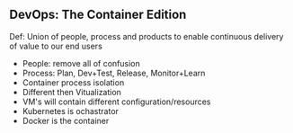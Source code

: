 ## DevOps: The Container Edition ##

Def: Union of people, process and products to enable continuous delivery of value to our end users

- People: remove all of confusion
- Process: Plan, Dev+Test, Release, Monitor+Learn
- Container process isolation
 - Different then Vitualization
  - VM's will contain different configuration/resources
- Kubernetes is ochastrator
- Docker is the container
